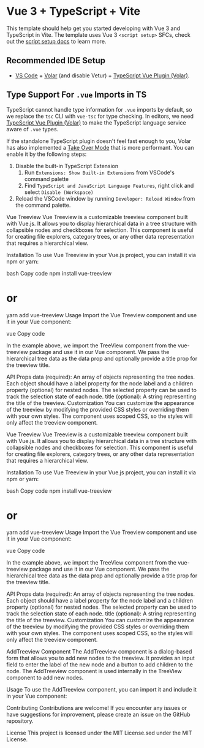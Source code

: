 # Vue 3 + TypeScript + Vite

This template should help get you started developing with Vue 3 and TypeScript in Vite. The template uses Vue 3 `<script setup>` SFCs, check out the [script setup docs](https://v3.vuejs.org/api/sfc-script-setup.html#sfc-script-setup) to learn more.

## Recommended IDE Setup

- [VS Code](https://code.visualstudio.com/) + [Volar](https://marketplace.visualstudio.com/items?itemName=Vue.volar) (and disable Vetur) + [TypeScript Vue Plugin (Volar)](https://marketplace.visualstudio.com/items?itemName=Vue.vscode-typescript-vue-plugin).

## Type Support For `.vue` Imports in TS

TypeScript cannot handle type information for `.vue` imports by default, so we replace the `tsc` CLI with `vue-tsc` for type checking. In editors, we need [TypeScript Vue Plugin (Volar)](https://marketplace.visualstudio.com/items?itemName=Vue.vscode-typescript-vue-plugin) to make the TypeScript language service aware of `.vue` types.

If the standalone TypeScript plugin doesn't feel fast enough to you, Volar has also implemented a [Take Over Mode](https://github.com/johnsoncodehk/volar/discussions/471#discussioncomment-1361669) that is more performant. You can enable it by the following steps:

1. Disable the built-in TypeScript Extension
   1. Run `Extensions: Show Built-in Extensions` from VSCode's command palette
   2. Find `TypeScript and JavaScript Language Features`, right click and select `Disable (Workspace)`
2. Reload the VSCode window by running `Developer: Reload Window` from the command palette.

Vue Treeview
Vue Treeview is a customizable treeview component built with Vue.js. It allows you to display hierarchical data in a tree structure with collapsible nodes and checkboxes for selection. This component is useful for creating file explorers, category trees, or any other data representation that requires a hierarchical view.

Installation
To use Vue Treeview in your Vue.js project, you can install it via npm or yarn:

bash
Copy code
npm install vue-treeview

# or

yarn add vue-treeview
Usage
Import the Vue Treeview component and use it in your Vue component:

vue
Copy code
<template>

  <div>
    <TreeView :data="treeData" :title="treeTitle" />
  </div>
</template>

<script>
import TreeView from "vue-treeview";

export default {
  components: {
    TreeView,
  },
  data() {
    return {
      treeData: [
        {
          label: "Node 1",
          selected: false,
          isOpen: false,
          children: [
            {
              label: "Node 1.1",
              selected: false,
            },
            {
              label: "Node 1.2",
              selected: false,
            },
          ],
        },
        {
          label: "Node 2",
          selected: false,
        },
      ],
      treeTitle: "Treeview Example",
    };
  },
};
</script>

In the example above, we import the TreeView component from the vue-treeview package and use it in our Vue component. We pass the hierarchical tree data as the data prop and optionally provide a title prop for the treeview title.

API
Props
data (required): An array of objects representing the tree nodes. Each object should have a label property for the node label and a children property (optional) for nested nodes. The selected property can be used to track the selection state of each node.
title (optional): A string representing the title of the treeview.
Customization
You can customize the appearance of the treeview by modifying the provided CSS styles or overriding them with your own styles. The component uses scoped CSS, so the styles will only affect the treeview component.

Vue Treeview
Vue Treeview is a customizable treeview component built with Vue.js. It allows you to display hierarchical data in a tree structure with collapsible nodes and checkboxes for selection. This component is useful for creating file explorers, category trees, or any other data representation that requires a hierarchical view.

Installation
To use Vue Treeview in your Vue.js project, you can install it via npm or yarn:

bash
Copy code
npm install vue-treeview

# or

yarn add vue-treeview
Usage
Import the Vue Treeview component and use it in your Vue component:

vue
Copy code
<template>

  <div>
    <TreeView :data="treeData" :title="treeTitle" />
  </div>
</template>


In the example above, we import the TreeView component from the vue-treeview package and use it in our Vue component. We pass the hierarchical tree data as the data prop and optionally provide a title prop for the treeview title.

API
Props
data (required): An array of objects representing the tree nodes. Each object should have a label property for the node label and a children property (optional) for nested nodes. The selected property can be used to track the selection state of each node.
title (optional): A string representing the title of the treeview.
Customization
You can customize the appearance of the treeview by modifying the provided CSS styles or overriding them with your own styles. The component uses scoped CSS, so the styles will only affect the treeview component.

AddTreeview Component
The AddTreeview component is a dialog-based form that allows you to add new nodes to the treeview. It provides an input field to enter the label of the new node and a button to add children to the node. The AddTreeview component is used internally in the TreeView component to add new nodes.

Usage
To use the AddTreeview component, you can import it and include it in your Vue component:


Contributing
Contributions are welcome! If you encounter any issues or have suggestions for improvement, please create an issue on the GitHub repository.

License
This project is licensed under the MIT License.sed under the MIT License.
